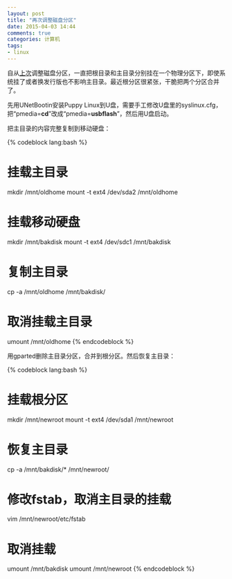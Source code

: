 ```yaml
---
layout: post
title: "再次调整磁盘分区"
date: 2015-04-03 14:44
comments: true
categories: 计算机
tags:
- linux
---
```


自从[上次](/post/adjust-disk-partitions-in-archlinux/)调整磁盘分区，一直把根目录和主目录分别挂在一个物理分区下，即使系统挂了或者换发行版也不影响主目录。最近根分区很紧张，干脆把两个分区合并了。

先用UNetBootin安装Puppy Linux到U盘，需要手工修改U盘里的syslinux.cfg，把“pmedia=**cd**”改成“pmedia=**usbflash**”，然后用U盘启动。

把主目录的内容完整复制到移动硬盘：

{% codeblock lang:bash %}
# 挂载主目录
mkdir /mnt/oldhome
mount -t ext4 /dev/sda2 /mnt/oldhome

# 挂载移动硬盘
mkdir /mnt/bakdisk
mount -t ext4 /dev/sdc1 /mnt/bakdisk

# 复制主目录
cp -a /mnt/oldhome /mnt/bakdisk/

# 取消挂载主目录
umount /mnt/oldhome
{% endcodeblock %}

用gparted删除主目录分区，合并到根分区。然后恢复主目录：

{% codeblock lang:bash %}
# 挂载根分区
mkdir /mnt/newroot
mount -t ext4 /dev/sda1 /mnt/newroot

# 恢复主目录
cp -a /mnt/bakdisk/* /mnt/newroot/

# 修改fstab，取消主目录的挂载
vim /mnt/newroot/etc/fstab

# 取消挂载
umount /mnt/bakdisk
umount /mnt/newroot
{% endcodeblock %}
